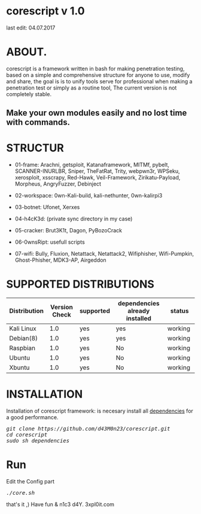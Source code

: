 # corescript v 1.0
last edit: 04.07.2017
# ABOUT.

corescript is a framework written in bash for making penetration testing, based on a simple and comprehensive structure for anyone to use, modify and share, the goal is is to unify tools serve for professional when making a penetration test or simply as a routine tool, The current version is not completely stable.

## Make your own modules easily and no lost time with commands.


# STRUCTUR

<ul><li>01-frame: Arachni, getsploit, Katanaframework, MITMf, pybelt, SCANNER-INURLBR, Sniper, TheFatRat, Trity, webpwn3r, WPSeku, xerosploit, xsscrapy, Red-Hawk, Veil-Framework, Zirikatu-Payload, Morpheus, AngryFuzzer, Debinject</li></ul>	
<ul><li>02-workspace: 0wn-Kali-build, kali-nethunter, 0wn-kalirpi3</li></ul>
<ul><li>03-botnet: Ufonet, Xerxes</li></ul>
<ul><li>04-h4cK3d: (private sync directory in my case)</li></ul>
<ul><li>05-cracker: Brut3K1t, Dagon, PyBozoCrack</li></ul>
<ul><li>06-0wnsRipt: usefull scripts</li></ul>
<ul><li>07-wifi: Bully, Fluxion, Netattack, Netattack2, Wifiphisher, Wifi-Pumpkin, Ghost-Phisher, MDK3-AP, Airgeddon</li></ul>


# SUPPORTED DISTRIBUTIONS
|Distribution | Version Check | supported | dependencies already installed |status |
----------|-------|------|------|-------|
|Kali Linux|1.0 | yes| yes | working   |
|Debian(8)|1.0 | yes| yes | working   |
|Raspbian|1.0 |yes|No|working   |
|Ubuntu|1.0 |yes|No|working   |
|Xbuntu|1.0 |yes|No|working  |

# INSTALLATION
Installation of corescript framework: is necesary install all [dependencies](https://github.com/d43M0n23/corescript/wiki/Requisites) for a good performance.
<pre><i><n>git clone https://github.com/d43M0n23/corescript.git
cd corescript
sudo sh dependencies
</pre></i></n>
# Run
Edit the Config part
<pre><i><n>./core.sh</pre></i></n>

that's it ,)
Have fun & n1c3 d4Y. 3xpl0it.com

